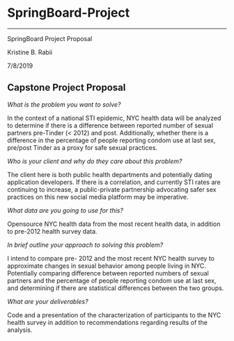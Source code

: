 # SpringBoard-Project
---
SpringBoard Project Proposal

Kristine B. Rabii

7/8/2019

## Capstone Project Proposal

*What is the problem you want to solve?*

In the context of a national STI epidemic, NYC health data will be analyzed to determine if there is a difference between reported number of sexual partners pre-Tinder (< 2012) and post. Additionally, whether there is a difference in the percentage of people reporting condom use at last sex, pre/post Tinder as a proxy for safe sexual practices. 

*Who is your client and why do they care about this problem?*

The client here is both public health departments and potentially dating application developers. If there is a correlation, and currently STI rates are continuing to increase, a public-private partnership advocating safer sex practices on this new social media platform may be imperative. 

*What data are you going to use for this?*

Opensource NYC health data from the most recent health data, in addition to pre-2012 health survey data. 

*In brief outline your approach to solving this problem?*

I intend to compare pre- 2012 and the most recent NYC health survey to approximate changes in sexual behavior among people living in NYC. Potentially comparing difference between reported numbers of sexual partners and the percentage of people reporting condom use at last sex, and determining if there are statistical differences between the two groups. 

*What are your deliverables?*

Code and a presentation of the characterization of participants to the NYC health survey in addition to recommendations regarding results of the analysis. 
